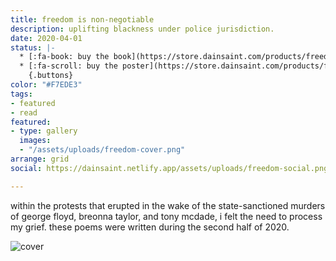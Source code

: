 ```yaml
---
title: freedom is non-negotiable
description: uplifting blackness under police jurisdiction.
date: 2020-04-01
status: |-
  * [:fa-book: buy the book](https://store.dainsaint.com/products/freedom-is-non-negotiable)
  * [:fa-scroll: buy the poster](https://store.dainsaint.com/products/freedom-is-non-negotiable-poster)
    {.buttons}
color: "#F7EDE3"
tags:
- featured
- read
featured:
- type: gallery
  images:
  - "/assets/uploads/freedom-cover.png"
arrange: grid
social: https://dainsaint.netlify.app/assets/uploads/freedom-social.png

---
```

within the protests that erupted in the wake of the state-sanctioned murders of george floyd, breonna taylor, and tony mcdade, i felt the need to process my grief. these poems were written during the second half of 2020.

![cover](/assets/uploads/freedom-cover.jpg)

